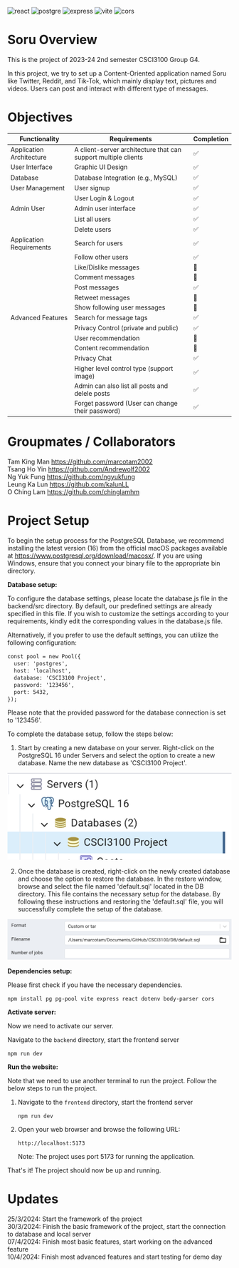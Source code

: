![react](https://img.shields.io/npm/v/react?logo=react&label=react)
![postgre](https://img.shields.io/npm/v/pg?logo=pg&label=postgre)
![express](https://img.shields.io/npm/v/express?logo=express&label=express)
![vite](https://img.shields.io/npm/v/vite?logo=vite&label=vite)
![cors](https://img.shields.io/npm/v/cors?logo=cors&label=cors)

# Soru Overview
This is the project of 2023-24 2nd semester CSCI3100 Group G4.

In this project, we try to set up a Content-Oriented application named Soru like Twitter, Reddit, and Tik-Tok, which mainly display text, pictures and videos. Users can post and interact with different type of messages.

# Objectives

| Functionality            | Requirements                                                   | Completion |
|--------------------------|----------------------------------------------------------------|------|
| Application Architecture | A client-server architecture that can support multiple clients | ✅  |
| User Interface           | Graphic UI Design                                              | ✅  |
| Database                 | Database Integration (e.g., MySQL)                             | ✅  |
| User Management          | User signup                                                    | ✅  |
|                          | User Login & Logout                                            | ✅  |
| Admin User               | Admin user interface                                           | ✅  |
|                          | List all users                                                 | ✅  |
|                          | Delete users                                                   | ✅  |
| Application Requirements | Search for users                                               | ✅  |
|                          | Follow other users                                             | ✅  |
|                          | Like/Dislike messages                                          | 🔲  |
|                          | Comment messages                                               | 🔲  |
|                          | Post messages                                                  | ✅  |
|                          | Retweet messages                                               | 🔲  |
|                          | Show following user messages                                   | 🔲  |
| Advanced Features        | Search for message tags                                        | ✅  |
|                          | Privacy Control (private and public)                           | ✅  |
|                          | User recommendation                                            | 🔲  |
|                          | Content recommendation                                         | 🔲  |
|                          | Privacy Chat                                                   | ✅  |
|                          | Higher level control type (support image)                      | ✅  |
|                          | Admin can also list all posts and delele posts                 | ✅  |
|                          | Forget password (User can change their password)               | ✅  |



# Groupmates / Collaborators
Tam King Man https://github.com/marcotam2002 <br>
Tsang Ho Yin https://github.com/Andrewolf2002 <br>
Ng Yuk Fung https://github.com/ngyukfung <br>
Leung Ka Lun https://github.com/kalunLL <br>
O Ching Lam https://github.com/chinglamhm <br>

# Project Setup

To begin the setup process for the PostgreSQL Database, we recommend installing the latest version (16) from the official macOS packages available at https://www.postgresql.org/download/macosx/. If you are using Windows, ensure that you connect your binary file to the appropriate bin directory.

**Database setup:** 

To configure the database settings, please locate the database.js file in the backend/src directory. By default, our predefined settings are already specified in this file. If you wish to customize the settings according to your requirements, kindly edit the corresponding values in the database.js file.

Alternatively, if you prefer to use the default settings, you can utilize the following configuration:

```
const pool = new Pool({
  user: 'postgres',
  host: 'localhost',
  database: 'CSCI3100 Project',
  password: '123456',
  port: 5432,
});
```

Please note that the provided password for the database connection is set to '123456'.

To complete the database setup, follow the steps below:

1. Start by creating a new database on your server. Right-click on the PostgreSQL 16 under Servers and select the option to create a new database. Name the new database as 'CSCI3100 Project'.

![The path should look like](./readme1.png)

2. Once the database is created, right-click on the newly created database and choose the option to restore the database. In the restore window, browse and select the file named 'default.sql' located in the DB directory. This file contains the necessary setup for the database.
By following these instructions and restoring the 'default.sql' file, you will successfully complete the setup of the database.

![Restore database](./readme2.png)

**Dependencies setup:** 

Please first check if you have the necessary dependencies.

```
npm install pg pg-pool vite express react dotenv body-parser cors
```

**Activate server:** 

Now we need to activate our server.

Navigate to the `backend` directory, start the frontend server

```
npm run dev
```

**Run the website:**

Note that we need to use another terminal to run the project. Follow the below steps to run the project.

1. Navigate to the `frontend` directory, start the frontend server
    ```shell
    npm run dev
    ```

2. Open your web browser and browse the following URL:
    ```
    http://localhost:5173
    ```

   Note: The project uses port 5173 for running the application.

That's it! The project should now be up and running.

# Updates
25/3/2024: Start the framework of the project <br>
30/3/2024: Finish the basic framework of the project, start the connection to database and local server <br>
07/4/2024: Finish most basic features, start working on the advanced feature <br>
10/4/2024: Finish most advanced features and start testing for demo day <br>
